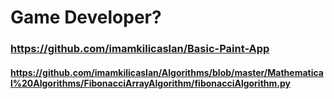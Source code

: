 # Game Developer?


### https://github.com/imamkilicaslan/Basic-Paint-App
#### https://github.com/imamkilicaslan/Algorithms/blob/master/Mathematical%20Algorithms/FibonacciArrayAlgorithm/fibonacciAlgorithm.py

